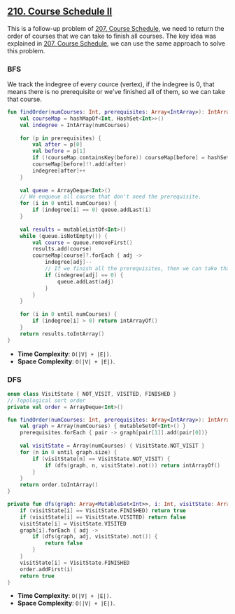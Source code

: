 ## [210. Course Schedule II](https://leetcode.com/problems/course-schedule-ii/)

This is a follow-up problem of [207. Course Schedule](../leetcode/207.course-schedule.md), we need to return the order of courses that we can take to finish all courses. The key idea was explained in [207. Course Schedule](../leetcode/207.course-schedule.md), we can use the same approach to solve this problem.

### BFS
We track the indegree of every cource (vertex), if the indegree is 0, that means there is no prerequisite or we've finished all of them, so we can take that course.

```kotlin
fun findOrder(numCourses: Int, prerequisites: Array<IntArray>): IntArray {
    val courseMap = hashMapOf<Int, HashSet<Int>>()
    val indegree = IntArray(numCourses)
    
    for (p in prerequisites) {
        val after = p[0]
        val before = p[1]
        if (!courseMap.containsKey(before)) courseMap[before] = hashSetOf<Int>()
        courseMap[before]!!.add(after)
        indegree[after]++
    }
    
    val queue = ArrayDeque<Int>()
    // We enqueue all course that don't need the prerequisite.
    for (i in 0 until numCourses) {
        if (indegree[i] == 0) queue.addLast(i)
    }
    
    val results = mutableListOf<Int>()
    while (queue.isNotEmpty()) {
        val course = queue.removeFirst()
        results.add(course)
        courseMap[course]?.forEach { adj -> 
            indegree[adj]--
            // If we finish all the prerequisites, then we can take that course.
            if (indegree[adj] == 0) {
                queue.addLast(adj)
            }
        }
    }
    
    for (i in 0 until numCourses) {
        if (indegree[i] > 0) return intArrayOf()
    }
    return results.toIntArray()
}
```

* **Time Complexity**: `O(|V| + |E|)`.
* **Space Complexity**: `O(|V| + |E|)`.

### DFS
```kotlin
enum class VisitState { NOT_VISIT, VISITED, FINISHED }
// Topological sort order
private val order = ArrayDeque<Int>()

fun findOrder(numCourses: Int, prerequisites: Array<IntArray>): IntArray {
    val graph = Array(numCourses) { mutableSetOf<Int>() }
    prerequisites.forEach { pair -> graph[pair[1]].add(pair[0])}
    
    val visitState = Array(numCourses) { VisitState.NOT_VISIT }
    for (n in 0 until graph.size) {
        if (visitState[n] == VisitState.NOT_VISIT) {
            if (dfs(graph, n, visitState).not()) return intArrayOf()
        }
    }
    return order.toIntArray()
}

private fun dfs(graph: Array<MutableSet<Int>>, i: Int, visitState: Array<VisitState>): Boolean {
    if (visitState[i] == VisitState.FINISHED) return true
    if (visitState[i] == VisitState.VISITED) return false
    visitState[i] = VisitState.VISITED
    graph[i].forEach { adj ->
        if (dfs(graph, adj, visitState).not()) {
            return false
        }
    }
    visitState[i] = VisitState.FINISHED
    order.addFirst(i)
    return true
}
```

* **Time Complexity**: `O(|V| + |E|)`.
* **Space Complexity**: `O(|V| + |E|)`.